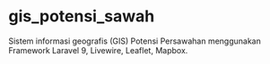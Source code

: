 # gis_potensi_sawah
Sistem informasi geografis (GIS) Potensi Persawahan menggunakan Framework Laravel 9, Livewire, Leaflet, Mapbox.